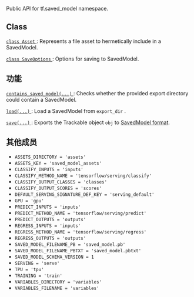 Public API for tf.saved_model namespace.

## Class 
[ `class Asset` ](https://tensorflow.google.cn/api_docs/python/tf/saved_model/Asset): Represents a file asset to hermetically include in a SavedModel.

[ `class SaveOptions` ](https://tensorflow.google.cn/api_docs/python/tf/saved_model/SaveOptions): Options for saving to SavedModel.

## 功能
[ `contains_saved_model(...)` ](https://tensorflow.google.cn/api_docs/python/tf/saved_model/contains_saved_model): Checks whether the provided export directory could contain a SavedModel.

[ `load(...)` ](https://tensorflow.google.cn/api_docs/python/tf/saved_model/load): Load a SavedModel from  `export_dir` .

[ `save(...)` ](https://tensorflow.google.cn/api_docs/python/tf/saved_model/save): Exports the Trackable object  `obj`  to [SavedModel format](https://github.com/tensorflow/tensorflow/blob/master/tensorflow/python/saved_model/README.md).

## 其他成员
-  `ASSETS_DIRECTORY = 'assets'`  []()
-  `ASSETS_KEY = 'saved_model_assets'`  []()
-  `CLASSIFY_INPUTS = 'inputs'`  []()
-  `CLASSIFY_METHOD_NAME = 'tensorflow/serving/classify'`  []()
-  `CLASSIFY_OUTPUT_CLASSES = 'classes'`  []()
-  `CLASSIFY_OUTPUT_SCORES = 'scores'`  []()
-  `DEFAULT_SERVING_SIGNATURE_DEF_KEY = 'serving_default'`  []()
-  `GPU = 'gpu'`  []()
-  `PREDICT_INPUTS = 'inputs'`  []()
-  `PREDICT_METHOD_NAME = 'tensorflow/serving/predict'`  []()
-  `PREDICT_OUTPUTS = 'outputs'`  []()
-  `REGRESS_INPUTS = 'inputs'`  []()
-  `REGRESS_METHOD_NAME = 'tensorflow/serving/regress'`  []()
-  `REGRESS_OUTPUTS = 'outputs'`  []()
-  `SAVED_MODEL_FILENAME_PB = 'saved_model.pb'`  []()
-  `SAVED_MODEL_FILENAME_PBTXT = 'saved_model.pbtxt'`  []()
-  `SAVED_MODEL_SCHEMA_VERSION = 1`  []()
-  `SERVING = 'serve'`  []()
-  `TPU = 'tpu'`  []()
-  `TRAINING = 'train'`  []()
-  `VARIABLES_DIRECTORY = 'variables'`  []()
-  `VARIABLES_FILENAME = 'variables'`  []()
